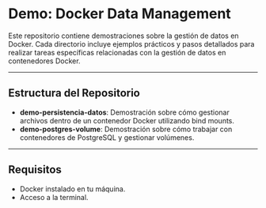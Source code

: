 # Demo: Docker Data Management

Este repositorio contiene demostraciones sobre la gestión de datos en Docker. Cada directorio incluye ejemplos prácticos y pasos detallados para realizar tareas específicas relacionadas con la gestión de datos en contenedores Docker.

---

## Estructura del Repositorio

- **demo-persistencia-datos**: Demostración sobre cómo gestionar archivos dentro de un contenedor Docker utilizando bind mounts.
- **demo-postgres-volume**: Demostración sobre cómo trabajar con contenedores de PostgreSQL y gestionar volúmenes.

---

## Requisitos

- Docker instalado en tu máquina.
- Acceso a la terminal.

